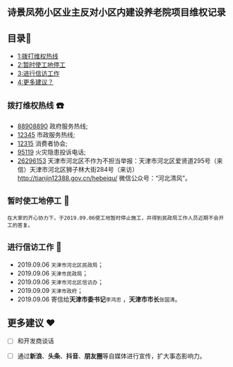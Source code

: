 
## 诗景凤苑小区业主反对小区内建设养老院项目维权记录

## 目录:book:
 - [1:拨打维权热线](#拨打维权热线-telephone)
 - [2:暂时使工地停工](#暂时使工地停工-hammer)
 - [3:进行信访工作](#进行信访工作-email)
 - [4:更多建议？](#更多建议-heart)


##  `拨打维权热线` :telephone:
- [88908890](#88908890) 政府服务热线;
- [12345](#12345) 市政服务热线;
- [12315](#12345) 消费者协会;
- [95119](#95119) 火灾隐患投诉电话;
- [26296153](#26296153) 天津市河北区不作为不担当举报：天津市河北区爱贤道295号（来信）天津市河北区狮子林大街284号（来访）http://tianjin12388.gov.cn/hebeiqu/  微信公众号：“河北清风”。
 
 
##  `暂时使工地停工` :hammer:

	在大家的齐心协力下，于2019.09.06使工地暂时停止施工，并得到民政局工作人员近期不会开工的答复。


## `进行信访工作` :email:

- 2019.09.06  `天津市河北区民政局`；
- 2019.09.06  `天津市民政局`；
- 2019.09.06 `天津市河北区信访办`；
- 2019.09.09  `天津市政府`；
- 2019.09.06  寄信给**天津市委书记**`李鸿忠` ，**天津市市长**`张国清`。



## 更多建议 :heart:
- [ ] 和开发商谈话
- [ ] 通过**新浪**、**头条**、**抖音**、**朋友圈**等自媒体进行宣传，扩大事态影响力。

